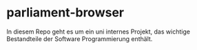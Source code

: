 # parliament-browser
In diesem Repo geht es um ein uni internes Projekt, das wichtige Bestandteile der Software Programmierung enthält.
